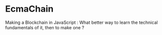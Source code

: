 # EcmaChain

Making a Blockchain in JavaScript : What better way to learn the technical fundamentals of it, then to make one ?
